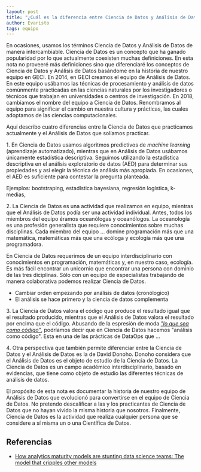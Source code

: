 ```yaml
---
layout: post
title: "¿Cuál es la diferencia entre Ciencia de Datos y Análisis de Datos?"
author: Evaristo
tags: equipo
---
```


En ocasiones, usamos los términos Ciencia de Datos y Análisis de Datos de manera intercambiable.
Ciencia de Datos es un concepto que ha ganado popularidad por lo que actualmente coexisten muchas
definiciones. En esta nota no proveeré más definiciones sino que diferenciaré los conceptos de
Ciencia de Datos y Análisis de Datos basándome en la historia de nuestro equipo en GECI. En 2014, en
GECI creamos el equipo de Análisis de Datos. En este equipo usábamos las técnicas de procesamiento y análisis de datos comúnmente practicadas en las ciencias naturales por los investigadores o
técnicos que trabajan en universidades o centros de investigación. En 2018, cambiamos el nombre del
equipo a Ciencia de Datos. Renombramos al equipo para significar el cambio en nuestra cultura y
prácticas, las cuales adoptamos de las ciencias computacionales.

Aquí describo cuatro diferencias entre la Ciencia de Datos que practicamos actualmente y el Análisis
de Datos que solíamos practicar.

1\. En Ciencia de Datos usamos algoritmos predictivos de _machine learning_ (aprendizaje
automatizado), mientras que en Análisis de Datos usábamos únicamente estadística descriptiva.
Seguimos utilizando la estadística descriptiva en el análisis exploratorio de datos (AED) para
determinar sus propiedades y así elegir la técnica de análisis más apropiada. En ocasiones, el AED
es suficiente para contestar la pregunta planteada.

Ejemplos: bootstraping, estadística bayesiana, regresión logística, k-medias,

2\. La Ciencia de Datos es una actividad que realizamos en equipo, mientras que el Análisis de Datos
podía ser una actividad individual. Antes, todos los miembros del equipo éramos oceanólogas y
oceanólogos. La oceanología es una profesión generalista que requiere conocimientos sobre muchas
disciplinas. Cada miembro del equipo ... domine programación más que una matemática, matemáticas más
que una ecóloga y ecología más que una programadora.

En Ciencia de Datos requerimos de un equipo interdisciplinario con conocimientos en programación,
matemáticas y, en nuestro caso, ecología. Es más fácil encontrar un unicornio que encontrar una
persona con dominio de las tres diciplinas. Sólo con un equipo de especialistas trabajando de manera
colaborativa podemos realizar Ciencia de Datos.

- Cambiar orden empezando por análisis de datos (cronólogico)
- El análisis se hace primero y la ciencia de datos complementa

3\. La Ciencia de Datos valora el código que produce el resultado igual que el resultado producido,
mientras que el Análisis de Datos valora el resultado por encima que el código. Abusando de la
espresión de moda [_"lo que sea como
código"_](https://hackernoon.com/everything-as-code-explained-0ibg32a3), podríamos decir que en
Ciencia de Datos hacemos "análisis como código". Esta en una de las prácticas de DataOps que ...

4\. Otra perspectiva que también permite diferenciar entre la Ciencia de Datos y el Análisis de
Datos es la de David Donoho. Donoho considera que el Análisis de Datos es el objeto de estudio de la
Ciencia de Datos. La Ciencia de Datos es un campo académico interdisciplinario, basado en
evidencias, que tiene como objeto de estudio las diferentes técnicas de análisis de datos.

El propósito de esta nota es documentar la historia de nuestro equipo de Análisis de Datos que
evolucionó para convertirse en el equipo de Ciencia de Datos. No pretendo descalificar a las y los
practicantes de Ciencia de Datos que no hayan vivido la misma historia que nosotros. Finalmente,
Ciencia de Datos es la actividad que realiza cualquier persona que se considere a sí misma un o una
Científica de Datos.

## Referencias

- [How analytics maturity models are stunting data science teams: The model that cripples other
  models](https://towardsdatascience.com/how-analytics-maturity-models-are-stunting-data-science-teams-962e3c62d749)
